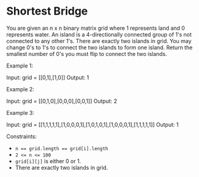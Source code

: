 # Shortest Bridge

You are given an n x n binary matrix grid where 1 represents land and 0 represents water.
An island is a 4-directionally connected group of 1's not connected to any other 1's. There are exactly two islands in grid.
You may change 0's to 1's to connect the two islands to form one island.
Return the smallest number of 0's you must flip to connect the two islands.

Example 1:

Input: grid = [[0,1],[1,0]]
Output: 1

Example 2:

Input: grid = [[0,1,0],[0,0,0],[0,0,1]]
Output: 2

Example 3:

Input: grid = [[1,1,1,1,1],[1,0,0,0,1],[1,0,1,0,1],[1,0,0,0,1],[1,1,1,1,1]]
Output: 1

Constraints:

- `n == grid.length == grid[i].length`
- `2 <= n <= 100`
- `grid[i][j]` is either 0 or 1.
- There are exactly two islands in grid.
